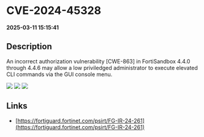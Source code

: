 # CVE-2024-45328

**2025-03-11 15:15:41**

## Description
An incorrect authorization vulnerability [CWE-863] in FortiSandbox 4.4.0 through 4.4.6 may allow a low priviledged administrator to execute elevated CLI commands via the GUI console menu.

![](https://img.shields.io/static/v1?label=Score&message=7.8&color=red)
![](https://img.shields.io/static/v1?label=Severity&message=HIGH&color=red)
![](https://img.shields.io/static/v1?label=CWE&message=Auth&color=green)

## Links
- [https://fortiguard.fortinet.com/psirt/FG-IR-24-261](https://fortiguard.fortinet.com/psirt/FG-IR-24-261)
